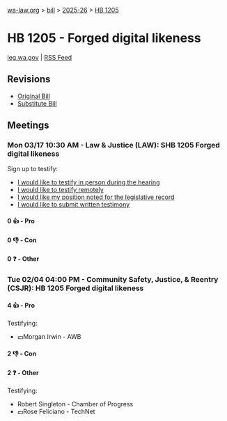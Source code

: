 [wa-law.org](/) > [bill](/bill/) > [2025-26](/bill/2025-26/) > [HB 1205](/bill/2025-26/hb/1205/)

# HB 1205 - Forged digital likeness
[leg.wa.gov](https://app.leg.wa.gov/billsummary?BillNumber=1205&Year=2025&Initiative=false) | [RSS Feed](./rss.xml)

## Revisions
* [Original Bill](1/)
* [Substitute Bill](S/)

## Meetings
### Mon 03/17 10:30 AM - Law & Justice (LAW): SHB 1205 Forged digital likeness
Sign up to testify:
* [I would like to testify in person during the hearing](https://app.leg.wa.gov/csi/Testifier/Add?chamber=House&mId=33059&aId=165616&caId=26421&tId=1)
* [I would like to testify remotely](https://app.leg.wa.gov/csi/Testifier/Add?chamber=House&mId=33059&aId=165616&caId=26421&tId=2)
* [I would like my position noted for the legislative record](https://app.leg.wa.gov/csi/Testifier/Add?chamber=House&mId=33059&aId=165616&caId=26421&tId=3)
* [I would like to submit written testimony](https://app.leg.wa.gov/csi/Testifier/Add?chamber=House&mId=33059&aId=165616&caId=26421&tId=4)

#### 0 👍 - Pro

#### 0 👎 - Con

#### 0 ❓ - Other

### Tue 02/04 04:00 PM - Community Safety, Justice, & Reentry (CSJR): HB 1205 Forged digital likeness
#### 4 👍 - Pro
Testifying:
* 💵Morgan Irwin - AWB

#### 2 👎 - Con

#### 2 ❓ - Other
Testifying:
* Robert Singleton - Chamber of Progress
* 💵Rose Feliciano - TechNet
